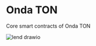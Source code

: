 # Onda TON
Core smart contracts of Onda TON


![lend drawio](https://user-images.githubusercontent.com/86096361/182097846-3dcb84a2-4f45-4297-a260-dd6b2e27b7e0.svg)
